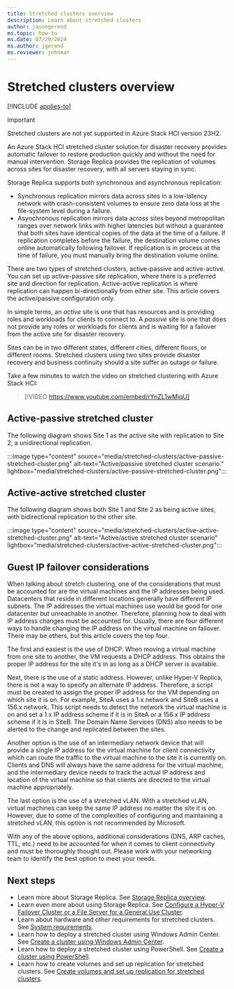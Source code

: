 ```yaml
---
title: Stretched clusters overview
description: Learn about stretched clusters
author: jasongerend
ms.topic: how-to
ms.date: 07/29/2024
ms.author: jgerend
ms.reviewer: johnmar
---
```


# Stretched clusters overview

[!INCLUDE [applies-to](../../includes/hci-applies-to-22h2-21h2.md)]

> [!IMPORTANT]
> Stretched clusters are not yet supported in Azure Stack HCI version 23H2.

An Azure Stack HCI stretched cluster solution for disaster recovery provides automatic failover to restore production quickly and without the need for manual intervention. Storage Replica provides the replication of volumes across sites for disaster recovery, with all servers staying in sync.

Storage Replica supports both synchronous and asynchronous replication:

- Synchronous replication mirrors data across sites in a low-latency network with crash-consistent volumes to ensure zero data loss at the file-system level during a failure.
- Asynchronous replication mirrors data across sites beyond metropolitan ranges over network links with higher latencies but without a guarantee that both sites have identical copies of the data at the time of a failure. If replication completes before the failure, the destination volume comes online automatically following failover. If replication is in process at the time of failure, you must manually bring the destination volume online.

There are two types of stretched clusters, active-passive and active-active. You can set up active-passive site replication, where there is a preferred site and direction for replication. Active-active replication is where replication can happen bi-directionally from either site. This article covers the active/passive configuration only.

In simple terms, an *active* site is one that has resources and is providing roles and workloads for clients to connect to. A *passive* site is one that does not provide any roles or workloads for clients and is waiting for a failover from the active site for disaster recovery.

Sites can be in two different states, different cities, different floors, or different rooms. Stretched clusters using two sites provide disaster recovery and business continuity should a site suffer an outage or failure.

Take a few minutes to watch the video on stretched clustering with Azure Stack HCI:
> [!VIDEO https://www.youtube.com/embed/rYnZL1wMiqU]

## Active-passive stretched cluster

The following diagram shows Site 1 as the active site with replication to Site 2, a unidirectional replication.

:::image type="content" source="media/stretched-clusters/active-passive-stretched-cluster.png" alt-text="Active/passive stretched cluster scenario."  lightbox="media/stretched-clusters/active-passive-stretched-cluster.png":::

## Active-active stretched cluster

The following diagram shows both Site 1 and Site 2 as being active sites, with bidirectional replication to the other site.

:::image type="content" source="media/stretched-clusters/active-active-stretched-cluster.png" alt-text="Active/active stretched cluster scenario" lightbox="media/stretched-clusters/active-active-stretched-cluster.png":::

## Guest IP failover considerations

When talking about stretch clustering, one of the considerations that must be accounted for are the virtual machines and the IP addresses being used. Datacenters that reside in different locations generally have different IP subnets. The IP addresses the virtual machines use would be good for one datacenter but unreachable in another. Therefore, planning how to deal with IP address changes must be accounted for. Usually, there are four different ways to handle changing the IP address on the virtual machine on failover. There may be others, but this article covers the top four.

The first and easiest is the use of DHCP. When moving a virtual machine from one site to another, the VM requests a DHCP address. This obtains the proper IP address for the site it's in as long as a DHCP server is available.

Next, there is the use of a static address. However, unlike Hyper-V Replica, there is not a way to specify an alternate IP address. Therefore, a script must be created to assign the proper IP address for the VM depending on which site it is on. For example, SiteA uses a 1.x network and SiteB uses a 156.x network. This script needs to detect the network the virtual machine is on and set a 1.x IP address scheme if it is in SiteA or a 156.x IP address scheme if it is in SiteB. The Domain Name Services (DNS) also needs to be alerted to the change and replicated between the sites.

Another option is the use of an intermediary network device that will provide a single IP address for the virtual machine for client connectivity which can route the traffic to the virtual machine to the site it is currently on. Clients and DNS will always have the same address for the virtual machine, and the intermediary device needs to track the actual IP address and location of the virtual machine so that clients are directed to the virtual machine appropriately.

The last option is the use of a stretched vLAN. With a stretched vLAN, virtual machines can keep the same IP address no matter the site it is on. However, due to some of the complexities of configuring and maintaining a stretched vLAN, this option is not recommended by Microsoft.

With any of the above options, additional considerations (DNS, ARP caches, TTL, etc.) need to be accounted for when it comes to client connectivity and must be thoroughly thought out. Please work with your networking team to identify the best option to meet your needs.

## Next steps

- Learn more about Storage Replica. See [Storage Replica overview](/windows-server/storage/storage-replica/storage-replica-overview).
- Learn even more about using Storage Replica. See [Configure a Hyper-V Failover Cluster or a File Server for a General Use Cluster](/windows-server/storage/storage-replica/stretch-cluster-replication-using-shared-storage#configure-a-hyper-v-failover-cluster-or-a-file-server-for-a-general-use-cluster).
- Learn about hardware and other requirements for stretched clusters. See [System requirements](system-requirements.md).
- Learn how to deploy a stretched cluster using Windows Admin Center. See [Create a cluster using Windows Admin Center](../deploy/create-cluster.md).
- Learn how to deploy a stretched cluster using PowerShell. See [Create a cluster using PowerShell](../deploy/create-cluster-powershell.md).
- Learn how to create volumes and set up replication for stretched clusters. See [Create volumes and set up replication for stretched clusters](../manage/create-stretched-volumes.md).
